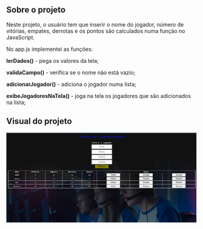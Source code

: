 
## Sobre o projeto

Neste projeto, o usuário tem que inserir o nome do jogador, número de vitórias, empates, derrotas e os pontos são calculados numa função no JavaScript. 

No app.js implementei as funções:

**lerDados()** - pega os valores da tela;

**validaCampo()** - verifica se o nome não está vazio;

**adicionarJogador()** - adiciona o jogador numa lista;

**exibeJogadoresNaTela()** - joga na tela os jogadores que são adicionados na lista;

## Visual do projeto
<p>
  <img src=".github/tabelaClassificacao.png">
</p>

